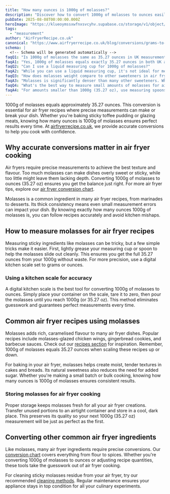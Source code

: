 ```yaml
---
title: "How many ounces is 1000g of molasses?"
description: "Discover how to convert 1000g of molasses to ounces easily and accurately for perfect air fryer recipes every time."
pubDate: 2025-08-08T00:00:00.000Z
heroImage: "https://klueoymssxwfnxsvcyhv.supabase.co/storage/v1/object/public/Shmucket/how-many-ounces-is-1000g-of-molasses.webp"
tags:
  - "measurement"
author: "AirFryerRecipe.co.uk"
canonical: "https://www.airfryerrecipe.co.uk/blog/conversions/grams-to-ounces/how-many-ounces-is-1000g-of-molasses"
schema: |
  <!-- Schema will be generated automatically -->
faqQ1: "Is 1000g of molasses the same as 35.27 ounces in UK measurements?"
faqA1: "Yes, 1000g of molasses equals exactly 35.27 ounces in both UK and US measurements. The conversion remains consistent because weight measurements don't vary between measurement systems like volume measurements sometimes do. This makes it easy to use molasses in air fryer recipes from any source."
faqQ2: "Can I use a liquid measuring cup for 1000g of molasses?"
faqA2: "While you can use a liquid measuring cup, it's not ideal for measuring 1000g (35.27 oz) of molasses due to its thick, sticky consistency. A kitchen scale gives the most accurate measurement. If using a cup, lightly grease it first and pack the molasses firmly to eliminate air pockets for the closest approximation."
faqQ3: "How does molasses weight compare to other sweeteners in air fryer recipes?"
faqA3: "Molasses is significantly denser than many other sweeteners. While 1000g equals 35.27 ounces of molasses, the same weight of honey would measure slightly less in volume due to differences in density. Always weigh ingredients rather than relying on volume measurements for best results in air fryer baking."
faqQ4: "What's the best way to measure small amounts of molasses for air fryer recipes?"
faqA4: "For amounts smaller than 1000g (35.27 oz), use measuring spoons and the displacement method. Fill a measuring spoon with water first, then add molasses until the water reaches the desired measurement mark. The molasses will displace the water, giving you an accurate small quantity without waste."
---
```

<p>1000g of molasses equals approximately 35.27 ounces. This conversion is essential for air fryer recipes where precise measurements can make or break your dish. Whether you're baking sticky toffee pudding or glazing meats, knowing how many ounces is 1000g of molasses ensures perfect results every time. At <a href=https://www.airfryerrecipe.co.uk>airfryerrecipe.co.uk</a>, we provide accurate conversions to help you cook with confidence.</p>

<h2>Why accurate conversions matter in air fryer cooking</h2>  
<p>Air fryers require precise measurements to achieve the best texture and flavour. Too much molasses can make dishes overly sweet or sticky, while too little might leave them lacking depth. Converting 1000g of molasses to ounces (35.27 oz) ensures you get the balance just right. For more air fryer tips, explore our <a href=https://www.airfryerrecipe.co.uk/air-fryer-conversion-chart>air fryer conversion chart</a>.</p>  

<p>Molasses is a common ingredient in many air fryer recipes, from marinades to desserts. Its thick consistency means even small measurement errors can impact your dish. By knowing exactly how many ounces 1000g of molasses is, you can follow recipes accurately and avoid kitchen mishaps.</p>  

<h2>How to measure molasses for air fryer recipes</h2>  
<p>Measuring sticky ingredients like molasses can be tricky, but a few simple tricks make it easier. First, lightly grease your measuring cup or spoon to help the molasses slide out cleanly. This ensures you get the full 35.27 ounces from your 1000g without waste. For more precision, use a digital kitchen scale set to grams or ounces.</p>  

<h3>Using a kitchen scale for accuracy</h3>  
<p>A digital kitchen scale is the best tool for converting 1000g of molasses to ounces. Simply place your container on the scale, tare it to zero, then pour the molasses until you reach 1000g (or 35.27 oz). This method eliminates guesswork and guarantees perfect measurements every time.</p>  

<h2>Common air fryer recipes using molasses</h2>  
<p>Molasses adds rich, caramelised flavour to many air fryer dishes. Popular recipes include molasses-glazed chicken wings, gingerbread cookies, and barbecue sauces. Check out our <a href=https://www.airfryerrecipe.co.uk/recipes>recipes section</a> for inspiration. Remember, 1000g of molasses equals 35.27 ounces when scaling these recipes up or down.</p>  

<p>For baking in your air fryer, molasses helps create moist, tender textures in cakes and breads. Its natural sweetness also reduces the need for added sugar. Whether you're making a small batch or bulk cooking, knowing how many ounces is 1000g of molasses ensures consistent results.</p>  

<h3>Storing molasses for air fryer cooking</h3>  
<p>Proper storage keeps molasses fresh for all your air fryer creations. Transfer unused portions to an airtight container and store in a cool, dark place. This preserves its quality so your next 1000g (35.27 oz) measurement will be just as perfect as the first.</p>  

<h2>Converting other common air fryer ingredients</h2>  
<p>Like molasses, many air fryer ingredients require precise conversions. Our <a href=https://www.airfryerrecipe.co.uk/air-fryer-conversion-chart>conversion chart</a> covers everything from flour to spices. Whether you're converting 1000g of molasses to ounces or adjusting recipe quantities, these tools take the guesswork out of air fryer cooking.</p>  

<p>For cleaning sticky molasses residue from your air fryer, try our recommended <a href=https://www.airfryerrecipe.co.uk/air-fryer-cleaner>cleaning methods</a>. Regular maintenance ensures your appliance stays in top condition for all your culinary experiments.</p>
